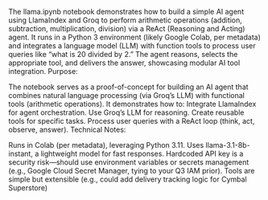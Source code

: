 The llama.ipynb notebook demonstrates how to build a simple AI agent using LlamaIndex and Groq to perform arithmetic operations (addition, subtraction, multiplication, division) via a ReAct (Reasoning and Acting) agent. It runs in a Python 3 environment (likely Google Colab, per metadata) and integrates a language model (LLM) with function tools to process user queries like “what is 20 divided by 2.” The agent reasons, selects the appropriate tool, and delivers the answer, showcasing modular AI tool integration.
Purpose:

The notebook serves as a proof-of-concept for building an AI agent that combines natural language processing (via Groq’s LLM) with functional tools (arithmetic operations). It demonstrates how to:
Integrate LlamaIndex for agent orchestration.
Use Groq’s LLM for reasoning.
Create reusable tools for specific tasks.
Process user queries with a ReAct loop (think, act, observe, answer).
Technical Notes:

Runs in Colab (per metadata), leveraging Python 3.11.
Uses llama-3.1-8b-instant, a lightweight model for fast responses.
Hardcoded API key is a security risk—should use environment variables or secrets management (e.g., Google Cloud Secret Manager, tying to your Q3 IAM prior).
Tools are simple but extensible (e.g., could add delivery tracking logic for Cymbal Superstore)
